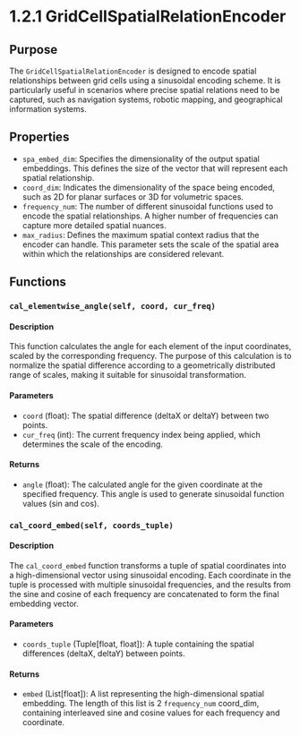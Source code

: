 # 1.2.1 GridCellSpatialRelationEncoder
## Purpose
The `GridCellSpatialRelationEncoder` is designed to encode spatial relationships between grid cells using a sinusoidal encoding scheme. It is particularly useful in scenarios where precise spatial relations need to be captured, such as navigation systems, robotic mapping, and geographical information systems.

## Properties
- `spa_embed_dim`: Specifies the dimensionality of the output spatial embeddings. This defines the size of the vector that will represent each spatial relationship.
- `coord_dim`: Indicates the dimensionality of the space being encoded, such as 2D for planar surfaces or 3D for volumetric spaces.
- `frequency_num`: The number of different sinusoidal functions used to encode the spatial relationships. A higher number of frequencies can capture more detailed spatial nuances.
- `max_radius`: Defines the maximum spatial context radius that the encoder can handle. This parameter sets the scale of the spatial area within which the relationships are considered relevant.

## Functions
### `cal_elementwise_angle(self, coord, cur_freq)`
#### Description
This function calculates the angle for each element of the input coordinates, scaled by the corresponding frequency. The purpose of this calculation is to normalize the spatial difference according to a geometrically distributed range of scales, making it suitable for sinusoidal transformation.

#### Parameters
- `coord` (float): The spatial difference (deltaX or deltaY) between two points.
- `cur_freq` (int): The current frequency index being applied, which determines the scale of the encoding.

#### Returns
- `angle` (float): The calculated angle for the given coordinate at the specified frequency. This angle is used to generate sinusoidal function values (sin and cos).

### `cal_coord_embed(self, coords_tuple)`
#### Description
The `cal_coord_embed` function transforms a tuple of spatial coordinates into a high-dimensional vector using sinusoidal encoding. Each coordinate in the tuple is processed with multiple sinusoidal frequencies, and the results from the sine and cosine of each frequency are concatenated to form the final embedding vector.

#### Parameters
- `coords_tuple` (Tuple[float, float]): A tuple containing the spatial differences (deltaX, deltaY) between points.

#### Returns
- `embed` (List[float]): A list representing the high-dimensional spatial embedding. The length of this list is 2 `frequency_num` coord_dim, containing interleaved sine and cosine values for each frequency and coordinate.
